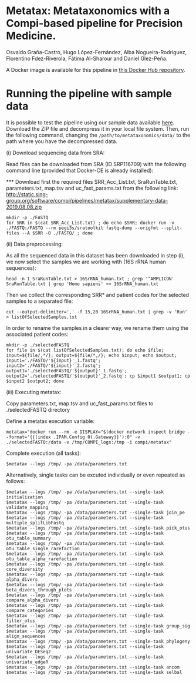  # Metatax: Metataxonomics with a Compi-based pipeline for Precision Medicine.

Osvaldo Graña-Castro, Hugo López-Fernández, Alba Nogueira-Rodríguez, Florentino Fdez-Riverola, Fátima Al-Sharour and Daniel Glez-Peña.

A Docker image is available for this pipeline in [this Docker Hub repository](https://hub.docker.com/r/singgroup/metatax).






# Running the pipeline with sample data

It is possible to test the pipeline using our sample data available [here](). Download the ZIP file and decompress it in your local file system. Then, run the following command, changing the `/path/to/metataxonomics/data/` to the path where you have the decompressed data.


(i) Download sequencing data from SRA: 

Read files can be downloaded from SRA (ID SRP116709) with the following command line (provided that Docker-CE is already installed):

*** Download first the required files SRR_Acc_List.txt, SraRunTable.txt, parameters.txt, map.tsv and uc_fast_params.txt from the following link: http://static.sing-group.org/software/compi/pipelines/metatax/supplementary-data-2019.08.08.zip

```
mkdir -p ./FASTQ 
for SRR in $(cat SRR_Acc_List.txt) ; do echo $SRR; docker run -v ./FASTQ:/FASTQ --rm pegi3s/sratoolkit fastq-dump --origfmt --split-files --A $SRR -O ./FASTQ/ ; done
```

(ii) Data preprocessing:

As all the sequenced data in this dataset has been downloaded in step (i), we now select the samples we are working with (16S rRNA human sequences):
```
head -n 1 SraRunTable.txt > 16SrRNA_human.txt ; grep '^AMPLICON' SraRunTable.txt | grep 'Homo sapiens' >> 16SrRNA_human.txt
```

Then we collect the corresponding SRR* and patient codes for the selected samples to a separated file:
```
cut --output-delimiter=',' -f 15,20 16SrRNA_human.txt | grep -v 'Run' > listOfSelectedSamples.txt
```

In order to rename the samples in a clearer way, we rename them using the associated patient codes:
```
mkdir -p ./selectedFASTQ
for file in $(cat listOfSelectedSamples.txt); do echo $file; input=${file/,*/}; output=${file/*,/}; echo $input; echo $output; input1='./FASTQ/'${input}'_1.fastq'; input2='./FASTQ/'${input}'_2.fastq'; output1='./selectedFASTQ/'${output}'_1.fastq'; output2='./selectedFASTQ/'${output}'_2.fastq'; cp $input1 $output1; cp $input2 $output2; done
```

(iii) Executing metatax:

Copy parameters.txt, map.tsv and uc_fast_params.txt files to ./selectedFASTQ directory


Define a metatax execution variable:
```
metatax="docker run --rm -e DISPLAY="$(docker network inspect bridge --format='{{(index .IPAM.Config 0).Gateway}}'):0" -v ./selectedFASTQ:/data -v /tmp/COMPI_logs:/tmp -i compi/metatax"

```

Complete execution (all tasks):
```
$metatax --logs /tmp/ -pa /data/parameters.txt
```

Alternatively, single tasks can be excuted individually or even repeated as follows:
```
$metatax --logs /tmp/ -pa /data/parameters.txt --single-task initialization
$metatax --logs /tmp/ -pa /data/parameters.txt --single-task validate_mapping
$metatax --logs /tmp/ -pa /data/parameters.txt --single-task join_pe
$metatax --logs /tmp/ -pa /data/parameters.txt --single-task multiple_splitLibFastq
$metatax --logs /tmp/ -pa /data/parameters.txt --single-task pick_otus
$metatax --logs /tmp/ -pa /data/parameters.txt --single-task otu_table_summary
$metatax --logs /tmp/ -pa /data/parameters.txt --single-task otu_table_single_rarefaction
$metatax --logs /tmp/ -pa /data/parameters.txt --single-task otu_table_alpha_rarefaction
$metatax --logs /tmp/ -pa /data/parameters.txt --single-task core_diversity
$metatax --logs /tmp/ -pa /data/parameters.txt --single-task alpha_divers
$metatax --logs /tmp/ -pa /data/parameters.txt --single-task beta_divers_through_plots
$metatax --logs /tmp/ -pa /data/parameters.txt --single-task compare_alpha_divers
$metatax --logs /tmp/ -pa /data/parameters.txt --single-task compare_categories
$metatax --logs /tmp/ -pa /data/parameters.txt --single-task filter_otus
$metatax --logs /tmp/ -pa /data/parameters.txt --single-task group_sig
$metatax --logs /tmp/ -pa /data/parameters.txt --single-task align_sequences
$metatax --logs /tmp/ -pa /data/parameters.txt --single-task phylogeny
$metatax --logs /tmp/ -pa /data/parameters.txt --single-task univariate_DESeq2
$metatax --logs /tmp/ -pa /data/parameters.txt --single-task univariate_edgeR
$metatax --logs /tmp/ -pa /data/parameters.txt --single-task ancom
$metatax --logs /tmp/ -pa /data/parameters.txt --single-task selbal
```

